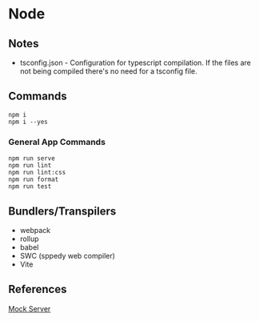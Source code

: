 # Node

## Notes

- tsconfig.json - Configuration for typescript compilation. If the files are not being compiled there's no need for a tsconfig file.

## Commands

```
npm i
npm i --yes
```

### General App Commands

```
npm run serve
npm run lint
npm run lint:css
npm run format
npm run test
```

## Bundlers/Transpilers

- webpack
- rollup
- babel
- SWC (sppedy web compiler)
- Vite

## References

[Mock Server](https://medium.com/geekculture/setting-up-a-mock-backend-with-angular-13-applications-26a21788f7da)
